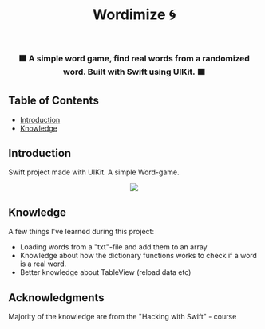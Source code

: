<h1 align="center"> Wordimize 🌀 </h1> <br>

<h3 align="center">
 🟧 A simple word game, find real words from a randomized word. Built with Swift using UIKit. 🟧
</3>


<!-- START doctoc generated TOC please keep comment here to allow auto update -->
<!-- DON'T EDIT THIS SECTION, INSTEAD RE-RUN doctoc TO UPDATE -->
## Table of Contents

- [Introduction](#introduction)
- [Knowledge](#knowledge)

<!-- END doctoc generated TOC please keep comment here to allow auto update -->

## Introduction

Swift project made with UIKit. A simple Word-game. 


<p align="center">
  <img src = "https://i.imgur.com/5oRRPuH.png">
</p>

## Knowledge

A few things I've learned during this project:

* Loading words from a "txt"-file and add them to an array
* Knowledge about how the dictionary functions works to check if a word is a real word.
* Better knowledge about TableView (reload data etc)


## Acknowledgments

Majority of the knowledge are from the "Hacking with Swift" - course
